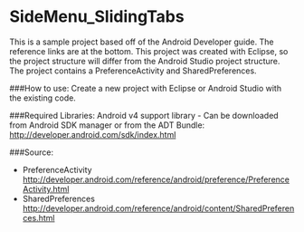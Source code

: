 SideMenu_SlidingTabs
==============

This is a sample project based off of the Android Developer guide. The reference links are at the bottom. This project was created with Eclipse, so the project structure will differ from the Android Studio project structure. The project contains a PreferenceActivity and SharedPreferences.

###How to use:
Create a new project with Eclipse or Android Studio with the existing code.

###Required Libraries:
Android v4 support library - Can be downloaded from Android SDK manager or from the ADT Bundle: http://developer.android.com/sdk/index.html


###Source:
* PreferenceActivity
http://developer.android.com/reference/android/preference/PreferenceActivity.html
* SharedPreferences
http://developer.android.com/reference/android/content/SharedPreferences.html